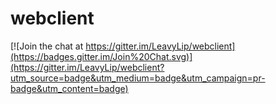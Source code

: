 # webclient

[![Join the chat at https://gitter.im/LeavyLip/webclient](https://badges.gitter.im/Join%20Chat.svg)](https://gitter.im/LeavyLip/webclient?utm_source=badge&utm_medium=badge&utm_campaign=pr-badge&utm_content=badge)
